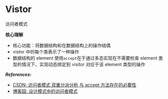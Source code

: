 # Vistor

访问者模式

**核心理解**

- 核心功能：将数据结构和在数据结构上的操作结偶
- vistor 中的每个类表示了一种操作
- 数据结构的 element 使用`accept`在于通过多态实现在不需要检查 element 类型的情况下，实现动态绑定到 visitor 对应于该 element 类型的操作

**_References:_**

- [CSDN: 访问者模式 双重分派分析 与 accept 方法存在的必要性](https://blog.csdn.net/luohaowang320/article/details/19833335)
- [博客园: 设计模式中的访问者模式](https://www.cnblogs.com/jiaoyiping/p/9769554.html)
